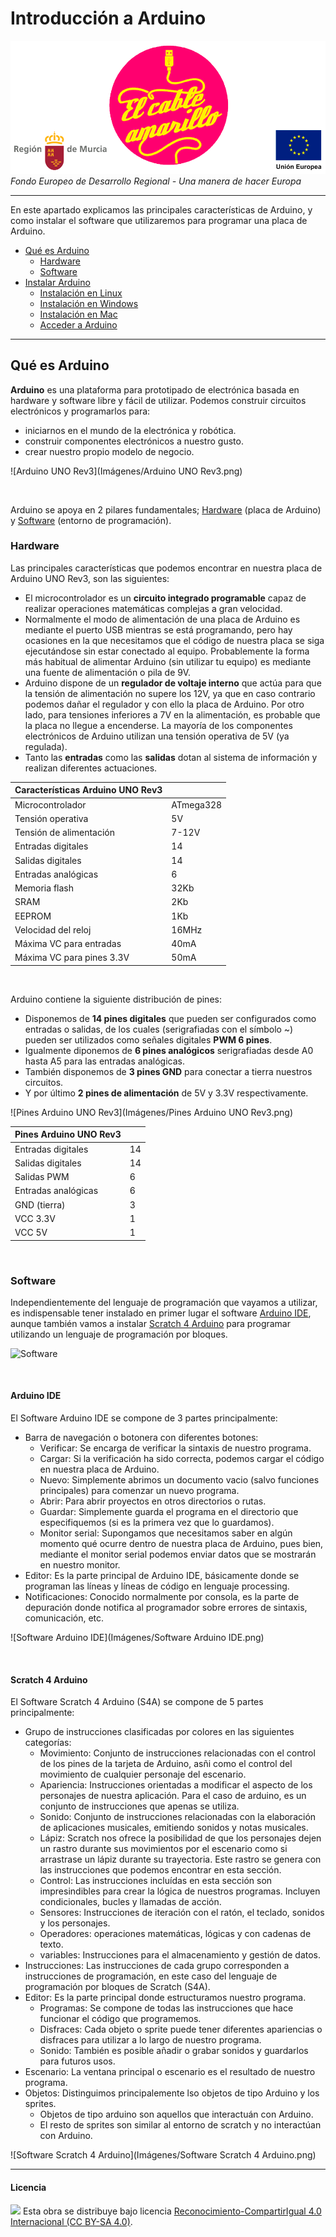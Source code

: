 # Introducción a Arduino

<img src="ElCableAmarillo.png" /><br>
*Fondo Europeo de Desarrollo Regional - Una manera de hacer Europa*



***



En este apartado explicamos las principales características de Arduino, y como instalar el software que utilizaremos para programar una placa de Arduino.

- [Qué es Arduino](#qué-es-arduino)
    - [Hardware](#hardware)
    - [Software](#software)
- [Instalar Arduino](#instalar-arduino)
	- [Instalación en Linux](#instalación-en-linux)
	- [Instalación en Windows](#instalación-en-windows)
	- [Instalación en Mac](#instalación-en-mac)
	- [Acceder a Arduino](#acceder-a-arduino)



***



## Qué es Arduino

**Arduino** es una plataforma para prototipado de electrónica basada en hardware y software libre y fácil de utilizar. Podemos construir circuitos electrónicos y programarlos para:
- iniciarnos en el mundo de la electrónica y robótica.
- construir componentes electrónicos a nuestro gusto.
- crear nuestro propio modelo de negocio.

![Arduino UNO Rev3](Imágenes/Arduino UNO Rev3.png)


<br />


Arduino se apoya en 2 pilares fundamentales; [Hardware](#hardware) (placa de Arduino) y [Software](#software) (entorno de programación).

### Hardware

Las principales características que podemos encontrar en nuestra placa de Arduino UNO Rev3, son las siguientes:
- El microcontrolador es un **circuito integrado programable** capaz de realizar operaciones matemáticas complejas a gran velocidad.
- Normalmente el modo de alimentación de una placa de Arduino es mediante el puerto USB mientras se está programando, pero hay ocasiones en la que necesitamos que el código de nuestra placa se siga ejecutándose sin estar conectado al equipo. Probablemente la forma más habitual de alimentar Arduino (sin utilizar tu equipo) es mediante una fuente de alimentación o pila de 9V. 
- Arduino dispone de un **regulador de voltaje interno** que actúa para que la tensión de alimentación no supere los 12V, ya que en caso contrario podemos dañar el regulador y con ello la placa de Arduino. Por otro lado, para tensiones inferiores a 7V en la alimentación, es probable que la placa no llegue a encenderse. La mayoría de los componentes electrónicos de Arduino utilizan una tensión operativa de 5V (ya regulada).
- Tanto las **entradas** como las **salidas** dotan al sistema de información y realizan diferentes actuaciones.

| Características Arduino UNO Rev3           |           |
| ------------------------------------------ | --------- |
| Microcontrolador                           | ATmega328 |
| Tensión operativa                          | 5V        |
| Tensión de alimentación                    | 7-12V     |
| Entradas digitales                         | 14        |
| Salidas digitales                          | 14        |
| Entradas analógicas                        | 6         |
| Memoria flash                              | 32Kb      |
| SRAM                                       | 2Kb       |
| EEPROM                                     | 1Kb       |
| Velocidad del reloj                        | 16MHz     |
| Máxima VC para entradas                    | 40mA      |
| Máxima VC para pines 3.3V                  | 50mA      |


<br />


Arduino contiene la siguiente distribución de pines:
- Disponemos de **14 pines digitales** que pueden ser configurados como entradas o salidas, de los cuales (serigrafiadas con el símbolo ~) pueden ser utilizados como señales digitales **PWM 6 pines**.
- Igualmente diponemos de **6 pines analógicos** serigrafiadas desde A0 hasta A5 para las entradas analógicas.
- También disponemos de **3 pines GND** para conectar a tierra nuestros circuitos.
- Y por último **2 pines de alimentación** de 5V y 3.3V respectivamente.

![Pines Arduino UNO Rev3](Imágenes/Pines Arduino UNO Rev3.png)

| Pines Arduino UNO Rev3  |           |
| ----------------------- | --------- |
| Entradas digitales      | 14        |
| Salidas digitales       | 14        |
| Salidas PWM       	  | 6         |
| Entradas analógicas     | 6         |
| GND (tierra)            | 3         |
| VCC 3.3V                | 1         |
| VCC 5V                  | 1         |


<br />


### Software

Independientemente del lenguaje de programación que vayamos a utilizar, es indispensable tener instalado en primer lugar el software [Arduino IDE](#arduino-ide), aunque también vamos a instalar [Scratch 4 Arduino](#scratch-4-arduino) para programar utilizando un lenguaje de programación por bloques.

![Software](Imágenes/Software.png)


<br />


#### Arduino IDE

El Software Arduino IDE se compone de 3 partes principalmente:
- Barra de navegación o botonera con diferentes botones:
    - Verificar: Se encarga de verificar la sintaxis de nuestro programa.
    - Cargar: Si la verificación ha sido correcta, podemos cargar el código en nuestra placa de Arduino.
    - Nuevo: Simplemente abrimos un documento vacio (salvo funciones principales) para comenzar un nuevo programa.
    - Abrir: Para abrir proyectos en otros directorios o rutas.
    - Guardar: Simplemente guarda el programa en el directorio que especifiquemos (si es la primera vez que lo guardamos).
    - Monitor serial: Supongamos que necesitamos saber en algún momento qué ocurre dentro de nuestra placa de Arduino, pues bien, mediante el monitor serial podemos enviar datos que se mostrarán en nuestro monitor.
- Editor: Es la parte principal de Arduino IDE, básicamente donde se programan las líneas y líneas de código en lenguaje processing.
- Notificaciones: Conocido normalmente por consola, es la parte de depuración donde notifica al programador sobre errores de sintaxis, comunicación, etc.

![Software Arduino IDE](Imágenes/Software Arduino IDE.png)


<br />


#### Scratch 4 Arduino

El Software Scratch 4 Arduino (S4A) se compone de 5 partes principalmente:
- Grupo de instrucciones clasificadas por colores en las siguientes categorías:
    - Movimiento: Conjunto de instrucciones relacionadas con el control de los pines de la tarjeta de Arduino, asñi como el control del movimiento de cualquier personaje del escenario.
    - Apariencia: Instrucciones orientadas a modificar el aspecto de los personajes de nuestra aplicación. Para el caso de arduino, es un conjunto de instrucciones que apenas se utiliza.
    - Sonido: Conjunto de instrucciones relacionadas con la elaboración de aplicaciones musicales, emitiendo sonidos y notas musicales.
    - Lápiz: Scratch nos ofrece la posibilidad de que los personajes dejen un rastro durante sus movimientos por el escenario como si arrastrase un lápiz durante su trayectoria. Este rastro se genera con las instrucciones que podemos encontrar en esta sección.
    - Control: Las instrucciones incluídas en esta sección son impresindibles para crear la lógica de nuestros programas. Incluyen condicionales, bucles y llamadas de acción.
    - Sensores: Instrucciones de iteración con el ratón, el teclado, sonidos y los personajes.
    - Operadores: operaciones matemáticas, lógicas y con cadenas de texto.
    - variables: Instrucciones para el almacenamiento y gestión de datos.
- Instrucciones: Las instrucciones de cada grupo corresponden a instrucciones de programación, en este caso del lenguaje de programación por bloques de Scratch (S4A).
- Editor: Es la parte principal donde estructuramos nuestro programa.
    - Programas: Se compone de todas las instrucciones que hace funcionar el código que programemos.
    - Disfraces: Cada objeto o sprite puede tener diferentes apariencias o disfraces para utilizar a lo largo de nuestro programa.
    - Sonido: También es posible añadir o grabar sonidos y guardarlos para futuros usos.
- Escenario: La ventana principal o escenario es el resultado de nuestro programa.
- Objetos: Distinguimos principalemente lso objetos de tipo Arduino y los sprites.
    - Objetos de tipo arduino son aquellos que interactuán con Arduino.
    - El resto de sprites son similar al entorno de scratch y no interactúan con Arduino.

![Software Scratch 4 Arduino](Imágenes/Software Scratch 4 Arduino.png)




***



#### Licencia

<img src="http://i.creativecommons.org/l/by-sa/4.0/88x31.png" /> Esta obra se distribuye bajo licencia [Reconocimiento-CompartirIgual 4.0 Internacional (CC BY-SA 4.0)](https://creativecommons.org/licenses/by-sa/4.0/deed.es_ES).
